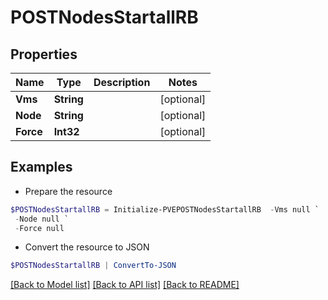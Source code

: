# POSTNodesStartallRB
## Properties

Name | Type | Description | Notes
------------ | ------------- | ------------- | -------------
**Vms** | **String** |  | [optional] 
**Node** | **String** |  | [optional] 
**Force** | **Int32** |  | [optional] 

## Examples

- Prepare the resource
```powershell
$POSTNodesStartallRB = Initialize-PVEPOSTNodesStartallRB  -Vms null `
 -Node null `
 -Force null
```

- Convert the resource to JSON
```powershell
$POSTNodesStartallRB | ConvertTo-JSON
```

[[Back to Model list]](../README.md#documentation-for-models) [[Back to API list]](../README.md#documentation-for-api-endpoints) [[Back to README]](../README.md)

